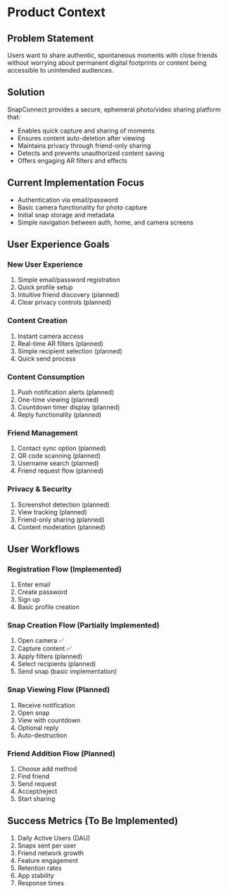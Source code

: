 # Product Context

## Problem Statement
Users want to share authentic, spontaneous moments with close friends without worrying about permanent digital footprints or content being accessible to unintended audiences.

## Solution
SnapConnect provides a secure, ephemeral photo/video sharing platform that:
- Enables quick capture and sharing of moments
- Ensures content auto-deletion after viewing
- Maintains privacy through friend-only sharing
- Detects and prevents unauthorized content saving
- Offers engaging AR filters and effects

## Current Implementation Focus
- Authentication via email/password
- Basic camera functionality for photo capture
- Initial snap storage and metadata
- Simple navigation between auth, home, and camera screens

## User Experience Goals

### New User Experience
1. Simple email/password registration
2. Quick profile setup
3. Intuitive friend discovery (planned)
4. Clear privacy controls (planned)

### Content Creation
1. Instant camera access
2. Real-time AR filters (planned)
3. Simple recipient selection (planned)
4. Quick send process

### Content Consumption
1. Push notification alerts (planned)
2. One-time viewing (planned)
3. Countdown timer display (planned)
4. Reply functionality (planned)

### Friend Management
1. Contact sync option (planned)
2. QR code scanning (planned)
3. Username search (planned)
4. Friend request flow (planned)

### Privacy & Security
1. Screenshot detection (planned)
2. View tracking (planned)
3. Friend-only sharing (planned)
4. Content moderation (planned)

## User Workflows

### Registration Flow (Implemented)
1. Enter email
2. Create password
3. Sign up
4. Basic profile creation

### Snap Creation Flow (Partially Implemented)
1. Open camera ✅
2. Capture content ✅
3. Apply filters (planned)
4. Select recipients (planned)
5. Send snap (basic implementation)

### Snap Viewing Flow (Planned)
1. Receive notification
2. Open snap
3. View with countdown
4. Optional reply
5. Auto-destruction

### Friend Addition Flow (Planned)
1. Choose add method
2. Find friend
3. Send request
4. Accept/reject
5. Start sharing

## Success Metrics (To Be Implemented)
1. Daily Active Users (DAU)
2. Snaps sent per user
3. Friend network growth
4. Feature engagement
5. Retention rates
6. App stability
7. Response times 